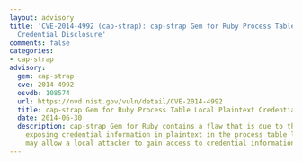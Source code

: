 ```yaml
---
layout: advisory
title: 'CVE-2014-4992 (cap-strap): cap-strap Gem for Ruby Process Table Local Plaintext
  Credential Disclosure'
comments: false
categories:
- cap-strap
advisory:
  gem: cap-strap
  cve: 2014-4992
  osvdb: 108574
  url: https://nvd.nist.gov/vuln/detail/CVE-2014-4992
  title: cap-strap Gem for Ruby Process Table Local Plaintext Credential Disclosure
  date: 2014-06-30
  description: cap-strap Gem for Ruby contains a flaw that is due to the application
    exposing credential information in plaintext in the process table listing. This
    may allow a local attacker to gain access to credential information.
---
```

